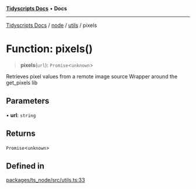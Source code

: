 [**Tidyscripts Docs**](../../../../../README.md) • **Docs**

***

[Tidyscripts Docs](../../../../../globals.md) / [node](../../../README.md) / [utils](../README.md) / pixels

# Function: pixels()

> **pixels**(`url`): `Promise`\<`unknown`\>

Retrieves pixel values from a remote image source 
Wrapper around the get_pixels lib

## Parameters

• **url**: `string`

## Returns

`Promise`\<`unknown`\>

## Defined in

[packages/ts\_node/src/utils.ts:33](https://github.com/sheunaluko/tidyscripts/blob/master/packages/ts_node/src/utils.ts#L33)
